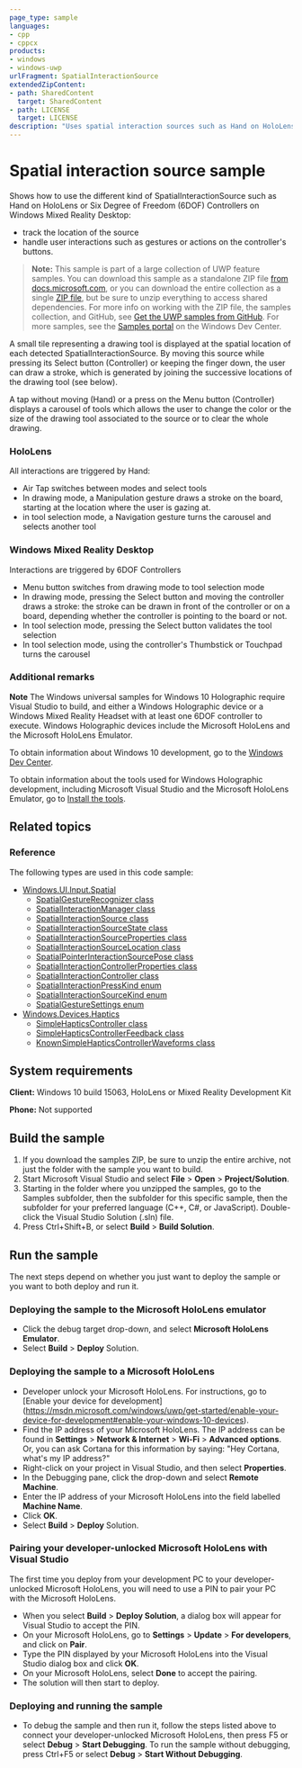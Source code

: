 ```yaml
---
page_type: sample
languages:
- cpp
- cppcx
products:
- windows
- windows-uwp
urlFragment: SpatialInteractionSource
extendedZipContent:
- path: SharedContent
  target: SharedContent
- path: LICENSE
  target: LICENSE
description: "Uses spatial interaction sources such as Hand on HoloLens or Six Degree of Freedom (6DOF) Controllers on Windows Mixed Reality Desktop."
---
```


<!---
  category: Holographic
  samplefwlink: http://go.microsoft.com/fwlink/p/?LinkId=847281
--->

# Spatial interaction source sample

Shows how to use the different kind of SpatialInteractionSource such as Hand on HoloLens or
Six Degree of Freedom (6DOF) Controllers on Windows Mixed Reality Desktop:
- track the location of the source
- handle user interactions such as gestures or actions on the controller's buttons.

> **Note:** This sample is part of a large collection of UWP feature samples. 
> You can download this sample as a standalone ZIP file
> [from docs.microsoft.com](https://docs.microsoft.com/samples/microsoft/windows-universal-samples/spatialinteractionsource/),
> or you can download the entire collection as a single
> [ZIP file](https://github.com/Microsoft/Windows-universal-samples/archive/master.zip), but be 
> sure to unzip everything to access shared dependencies. For more info on working with the ZIP file, 
> the samples collection, and GitHub, see [Get the UWP samples from GitHub](https://aka.ms/ovu2uq). 
> For more samples, see the [Samples portal](https://aka.ms/winsamples) on the Windows Dev Center. 

A small tile representing a drawing tool is displayed at the spatial location of each
detected SpatialInteractionSource. By moving this source while pressing its Select button (Controller)
or keeping the finger down, the user can draw a stroke, which is generated by joining
the successive locations of the drawing tool (see below).

A tap without moving (Hand) or a press on the Menu button (Controller) displays a carousel of tools
which allows the user to change the color or the size of the drawing tool associated to the source
or to clear the whole drawing.

### HoloLens

All interactions are triggered by Hand:
- Air Tap switches between modes and select tools
- In drawing mode, a Manipulation gesture draws a stroke on the board, starting at the location
  where the user is gazing at.
- in tool selection mode, a Navigation gesture turns the carousel and selects another tool

### Windows Mixed Reality Desktop

Interactions are triggered by 6DOF Controllers
- Menu button switches from drawing mode to tool selection mode
- In drawing mode, pressing the Select button and moving the controller draws a stroke: the stroke can be drawn
  in front of the controller or on a board, depending whether the controller is pointing to the board or not.
- In tool selection mode, pressing the Select button validates the tool selection
- In tool selection mode, using the controller's Thumbstick or Touchpad turns the carousel

### Additional remarks

**Note** The Windows universal samples for Windows 10 Holographic require Visual Studio
to build, and either a Windows Holographic device or a Windows Mixed Reality Headset with
at least one 6DOF controller to execute. Windows Holographic devices include the
Microsoft HoloLens and the Microsoft HoloLens Emulator.

To obtain information about Windows 10 development, go to the [Windows Dev Center](http://go.microsoft.com/fwlink/?LinkID=532421).

To obtain information about the tools used for Windows Holographic development, including
Microsoft Visual Studio and the Microsoft HoloLens Emulator, go to
[Install the tools](https://developer.microsoft.com/windows/holographic/install_the_tools).

## Related topics

### Reference

The following types are used in this code sample:
* [Windows.UI.Input.Spatial](https://docs.microsoft.com/uwp/api/Windows.UI.Input.Spatial)
  * [SpatialGestureRecognizer class](https://docs.microsoft.com/uwp/api/windows.ui.input.spatial.spatialgesturerecognizer)
  * [SpatialInteractionManager class](https://docs.microsoft.com/uwp/api/windows.ui.input.spatial.spatialinteractionmanager)
  * [SpatialInteractionSource class](https://docs.microsoft.com/uwp/api/windows.ui.input.spatial.spatialinteractionsource)
  * [SpatialInteractionSourceState class](https://docs.microsoft.com/uwp/api/windows.ui.input.spatial.spatialinteractionsourcestate)
  * [SpatialInteractionSourceProperties class](https://docs.microsoft.com/uwp/api/windows.ui.input.spatial.spatialinteractionsourceproperties)
  * [SpatialInteractionSourceLocation class](https://docs.microsoft.com/uwp/api/windows.ui.input.spatial.spatialinteractionsourcelocation)
  * [SpatialPointerInteractionSourcePose class](https://docs.microsoft.com/uwp/api/windows.ui.input.spatial.spatialpointerinteractionsourcepose)
  * [SpatialInteractionControllerProperties class](https://docs.microsoft.com/uwp/api/windows.ui.input.spatial.spatialinteractioncontrollerproperties)
  * [SpatialInteractionController class](https://docs.microsoft.com/uwp/api/windows.ui.input.spatial.spatialinteractioncontroller)
  * [SpatialInteractionPressKind enum](https://docs.microsoft.com/uwp/api/windows.ui.input.spatial.spatialinteractionpresskind)
  * [SpatialInteractionSourceKind enum](https://docs.microsoft.com/uwp/api/windows.ui.input.spatial.spatialinteractionsourcekind)
  * [SpatialGestureSettings enum](https://docs.microsoft.com/uwp/api/windows.ui.input.spatial.spatialgesturesettings)
* [Windows.Devices.Haptics](https://docs.microsoft.com/uwp/api/windows.devices.haptics)
  * [SimpleHapticsController class](https://docs.microsoft.com/uwp/api/windows.devices.haptics.simplehapticscontroller)
  * [SimpleHapticsControllerFeedback class](https://docs.microsoft.com/uwp/api/windows.devices.haptics.simplehapticscontrollerfeedback)
  * [KnownSimpleHapticsControllerWaveforms class](https://docs.microsoft.com/uwp/api/windows.devices.haptics.simplehapticscontrollerfeedback)

## System requirements

**Client:** Windows 10 build 15063, HoloLens or Mixed Reality Development Kit

**Phone:** Not supported

## Build the sample

1. If you download the samples ZIP, be sure to unzip the entire archive, not just the folder with
   the sample you want to build.
2. Start Microsoft Visual Studio and select **File** \> **Open** \> **Project/Solution**.
3. Starting in the folder where you unzipped the samples, go to the Samples subfolder, then the
   subfolder for this specific sample, then the subfolder for your preferred language (C++, C#, or
   JavaScript). Double-click the Visual Studio Solution (.sln) file.
4. Press Ctrl+Shift+B, or select **Build** \> **Build Solution**.

## Run the sample

The next steps depend on whether you just want to deploy the sample or you want to both deploy and
run it.

### Deploying the sample to the Microsoft HoloLens emulator

- Click the debug target drop-down, and select **Microsoft HoloLens Emulator**.
- Select **Build** \> **Deploy** Solution.

### Deploying the sample to a Microsoft HoloLens

- Developer unlock your Microsoft HoloLens. For instructions, go to [Enable your device for development]
  (https://msdn.microsoft.com/windows/uwp/get-started/enable-your-device-for-development#enable-your-windows-10-devices).
- Find the IP address of your Microsoft HoloLens. The IP address can be found in **Settings**
  \> **Network & Internet** \> **Wi-Fi** \> **Advanced options**. Or, you can ask Cortana for this
  information by saying: "Hey Cortana, what's my IP address?"
- Right-click on your project in Visual Studio, and then select **Properties**.
- In the Debugging pane, click the drop-down and select **Remote Machine**.
- Enter the IP address of your Microsoft HoloLens into the field labelled **Machine Name**.
- Click **OK**.
- Select **Build** \> **Deploy** Solution.

### Pairing your developer-unlocked Microsoft HoloLens with Visual Studio

The first time you deploy from your development PC to your developer-unlocked Microsoft HoloLens,
you will need to use a PIN to pair your PC with the Microsoft HoloLens.
- When you select **Build** \> **Deploy Solution**, a dialog box will appear for Visual Studio to
  accept the PIN.
- On your Microsoft HoloLens, go to **Settings** \> **Update** \> **For developers**, and click on
  **Pair**.
- Type the PIN displayed by your Microsoft HoloLens into the Visual Studio dialog box and click
  **OK**.
- On your Microsoft HoloLens, select **Done** to accept the pairing.
- The solution will then start to deploy.

### Deploying and running the sample

- To debug the sample and then run it, follow the steps listed above to connect your
  developer-unlocked Microsoft HoloLens, then press F5 or select **Debug** \> **Start Debugging**.
  To run  the sample without debugging, press Ctrl+F5 or select **Debug** \> **Start Without Debugging**.
